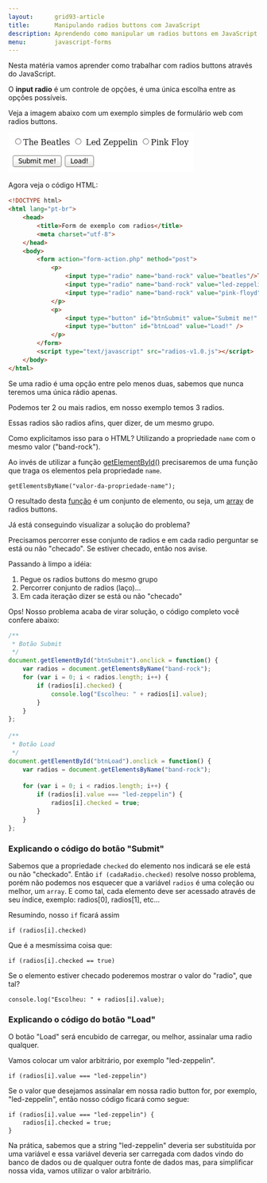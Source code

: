 ```yaml
---
layout:      grid93-article
title:       Manipulando radios buttons com JavaScript
description: Aprendendo como manipular um radios buttons em JavaScript
menu:        javascript-forms
---
```


Nesta matéria vamos aprender como trabalhar com radios buttons através do JavaScript.

O __input radio__ é um controle de opções, é uma única escolha entre as opções possíveis.

Veja a imagem abaixo com um exemplo simples de formulário web com radios buttons.

![imagem ilustrando radios buttons](form-radios-button.png "imagem ilustrando radios buttons")

Agora veja o código HTML:

```html
<!DOCTYPE html>
<html lang="pt-br">
    <head>
        <title>Form de exemplo com radios</title>
        <meta charset="utf-8">
    </head>
    <body>
        <form action="form-action.php" method="post">
            <p>
                <input type="radio" name="band-rock" value="beatles"/>The Beatles
                <input type="radio" name="band-rock" value="led-zeppelin"/> Led Zeppelin
                <input type="radio" name="band-rock" value="pink-floyd"/>Pink Floy
            </p>
            <p>
                <input type="button" id="btnSubmit" value="Submit me!" />
                <input type="button" id="btnLoad" value="Load!" />
            </p>
        </form>
        <script type="text/javascript" src="radios-v1.0.js"></script>
    </body>
</html>
```


Se uma radio é uma opção entre pelo menos duas, sabemos que nunca teremos uma única rádio apenas.

Podemos ter 2 ou mais radios, em nosso exemplo temos 3 radios.

Essas radios são radios afins, quer dizer, de um mesmo grupo.

Como explicitamos isso para o HTML? Utilizando a propriedade `name` com o mesmo valor ("band-rock").

Ao invés de utilizar a função [getElementById()](/javascript/refs/getelementbyid/) precisaremos de uma função que traga
os elementos pela propriedade `name`.

    getElementsByName("valor-da-propriedade-name");

O resultado desta [função](/javascript/refs/funcoes) é um conjunto de elemento, ou seja, um 
[array](/javascript/refs/arrays/) de radios buttons.

Já está conseguindo visualizar a solução do problema?

Precisamos percorrer esse conjunto de radios e em cada radio perguntar se está ou não "checado". Se estiver checado, então nos avise.

Passando à limpo a idéia:

1. Pegue os radios buttons do mesmo grupo
2. Percorrer conjunto de radios (laço)...
3. Em cada iteração dizer se está ou não "checado"

Ops! Nosso problema acaba de virar solução, o código completo você confere abaixo:

```javascript
/**
 * Botão Submit
 */
document.getElementById("btnSubmit").onclick = function() {
    var radios = document.getElementsByName("band-rock");
    for (var i = 0; i < radios.length; i++) {
        if (radios[i].checked) {
            console.log("Escolheu: " + radios[i].value);
        }
    }
};

/**
 * Botão Load
 */
document.getElementById("btnLoad").onclick = function() {
    var radios = document.getElementsByName("band-rock");

    for (var i = 0; i < radios.length; i++) {
        if (radios[i].value === "led-zeppelin") {
            radios[i].checked = true;
        }
    }
};
```


### Explicando o código do botão "Submit"

Sabemos que a propriedade `checked` do elemento nos indicará se ele está ou não "checkado". Então `if (cadaRadio.checked)`
resolve nosso problema, porém não podemos nos esquecer que a variável `radios` é uma coleção ou melhor, um `array`. E 
como tal, cada elemento deve ser acessado através de seu índice, exemplo: radios[0], radios[1], etc...

Resumindo, nosso `if` ficará assim

    if (radios[i].checked)

Que é a mesmíssima coisa que:

    if (radios[i].checked == true)

Se o elemento estiver checado poderemos mostrar o valor do "radio", que tal?

    console.log("Escolheu: " + radios[i].value);


### Explicando o código do botão "Load"

O botão "Load" será encubido de carregar, ou melhor, assinalar uma radio qualquer.

Vamos colocar um valor arbitrário, por exemplo "led-zeppelin".

    if (radios[i].value === "led-zeppelin")

Se o valor que desejamos assinalar em nossa radio button for, por exemplo, "led-zeppelin", então nosso código ficará 
como segue:

    if (radios[i].value === "led-zeppelin") {
        radios[i].checked = true;
    }

Na prática, sabemos que a string "led-zeppelin" deveria ser substituída por uma variável e essa variável deveria ser
carregada com dados vindo do banco de dados ou de qualquer outra fonte de dados mas, para simplificar nossa vida, 
vamos utilizar o valor arbitrário.
